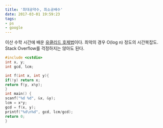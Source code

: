 ```yaml
---
title: '최대공약수, 최소공배수'
date: 2017-03-01 19:59:23
tags:
- ps
- google
---
```

이산 수학 시간에 배운 [유클리드 호제법](https://ko.wikipedia.org/wiki/유클리드_호제법)이다.
최악의 경우 O(log n) 정도의 시간복잡도.
Stack Overflow를 걱정하지는 않아도 된다.
<!-- more -->

```C++
#include <cstdio>
int x, y;
int gcd, lcm;

int f(int x, int y){
if(!y) return x;
return f(y, x%y);
}
int main() {
scanf("%d %d", &x, &y);
lcm = x*y;
gcd = f(x, y);
printf("%d\n%d", gcd, lcm/gcd);
return 0;
}
```
